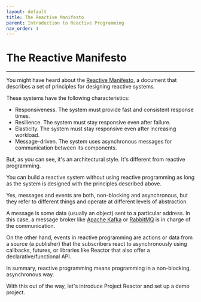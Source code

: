 ```yaml
---
layout: default
title: The Reactive Manifesto
parent: Introduction to Reactive Programming
nav_order: 4
---
```


# The Reactive Manifesto
* * *
You might have heard about the [Reactive Manifesto](https://www.reactivemanifesto.org), a document that describes a set of principles for designing reactive systems.

These systems have the following characteristics:
- Responsiveness. The system must provide fast and consistent response times.
- Resilience. The system must stay responsive even after failure.
- Elasticity. The system must stay responsive even after increasing workload.
- Message-driven. The system uses asynchronous messages for communication between its components.

But, as you can see, it's an architectural style. It's different from reactive programming.

You can build a reactive system without using reactive programming as long as the system is designed with the principles described above.

Yes, messages and events are both, non-blocking and asynchronous, but they refer to different things and operate at different levels of abstraction. 

A message is some data (usually an object) sent to a particular address. In this case, a message broker like [Apache Kafka](https://kafka.apache.org/) or [RabbitMQ](https://www.rabbitmq.com/) is in charge of the communication. 

On the other hand, events in reactive programming are actions or data from a source (a publisher) that the subscribers react to asynchronously using callbacks, futures, or libraries like Reactor that also offer a declarative/functional API. 

In summary, reactive programming means programming in a non-blocking, asynchronous way.

With this out of the way, let's introduce Project Reactor and set up a demo project.